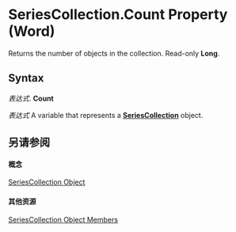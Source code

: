 
# SeriesCollection.Count Property (Word)

Returns the number of objects in the collection. Read-only  **Long**.


## Syntax

 _表达式_. **Count**

 _表达式_ A variable that represents a **[SeriesCollection](785d61ff-96c9-b9b0-ed98-e992d9adeda6.md)** object.


## 另请参阅


#### 概念


[SeriesCollection Object](785d61ff-96c9-b9b0-ed98-e992d9adeda6.md)
#### 其他资源


[SeriesCollection Object Members](http://msdn.microsoft.com/library/310e4bfe-0132-ad36-7a72-f37afaba7983%28Office.15%29.aspx)